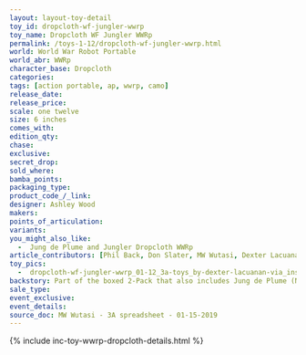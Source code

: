 ```yaml
---
layout: layout-toy-detail 
toy_id: dropcloth-wf-jungler-wwrp
toy_name: Dropcloth WF Jungler WWRp
permalink: /toys-1-12/dropcloth-wf-jungler-wwrp.html
world: World War Robot Portable
world_abr: WWRp
character_base: Dropcloth
categories: 
tags: [action portable, ap, wwrp, camo] 
release_date: 
release_price: 
scale: one twelve
size: 6 inches
comes_with: 
edition_qty: 
chase: 
exclusive: 
secret_drop: 
sold_where: 
bamba_points: 
packaging_type: 
product_code_/_link: 
designer: Ashley Wood
makers: 
points_of_articulation: 
variants: 
you_might_also_like: 
  -  Jung de Plume and Jungler Dropcloth WWRp
article_contributors: [Phil Back, Don Slater, MW Wutasi, Dexter Lacuanan]
toy_pics: 
  -  dropcloth-wf-jungler-wwrp_01-12_3a-toys_by-dexter-lacuanan-via_instagram.jpg
backstory: Part of the boxed 2-Pack that also includes Jung de Plume (NOM with camo helmet)
sale_type: 
event_exclusive: 
event_details: 
source_doc: MW Wutasi - 3A spreadsheet - 01-15-2019
---
```

{% include inc-toy-wwrp-dropcloth-details.html %}